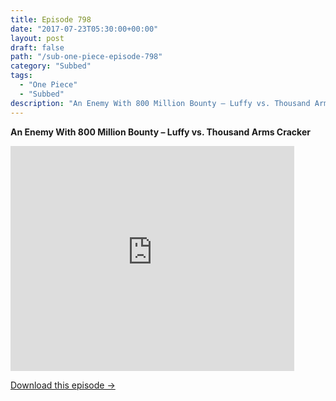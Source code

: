 ```yaml
---
title: Episode 798
date: "2017-07-23T05:30:00+00:00"
layout: post
draft: false
path: "/sub-one-piece-episode-798"
category: "Subbed"
tags:
  - "One Piece"
  - "Subbed"
description: "An Enemy With 800 Million Bounty – Luffy vs. Thousand Arms Cracker"
---
```


**An Enemy With 800 Million Bounty – Luffy vs. Thousand Arms Cracker**

<iframe width="640" height="360" src="https://www.rapidvideo.com/e/G6FRPH1193" frameborder="0" marginwidth=0 marginheight=0 scrolling=no allowfullscreen style="max-width:90%;"></iframe>

<a href="http://ouo.io/qs/eCodkFEQ?s=https://www.rapidvideo.com/d/G6FRPH1193" class="styled_a">Download this episode →</a>

